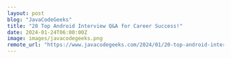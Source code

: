 ```yaml
---
layout: post
blog: "JavaCodeGeeks"
title: "20 Top Android Interview Q&A for Career Success!"
date: 2024-01-24T06:00:00Z
image: images/javacodegeeks.png
remote_url: "https://www.javacodegeeks.com/2024/01/20-top-android-interview-qa-for-career-success.html"
---
```


